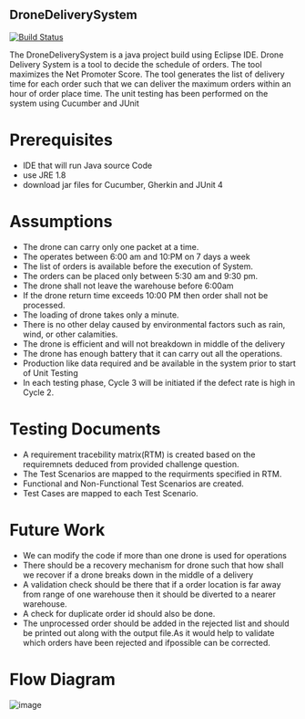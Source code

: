 ## DroneDeliverySystem

[![Build Status](https://travis-ci.org/joemccann/dillinger.svg?branch=master)](https://travis-ci.org/joemccann/dillinger)

The DroneDeliverySystem is a java project build using Eclipse IDE. Drone Delivery System is a tool to decide the schedule of orders. The tool maximizes the Net Promoter Score. The tool generates the list of delivery time for each order such that we can deliver the maximum orders within an hour of order place time.
The unit testing has been performed on the system using Cucumber and JUnit

# Prerequisites
- IDE that will run Java source Code
- use JRE 1.8
- download jar files for Cucumber, Gherkin and JUnit 4

# Assumptions

-	The drone can carry only one packet at a time.
-	The operates between 6:00 am and 10:PM on 7 days a week
-	The list of orders is available before the execution of System.
-	The orders can be placed only between 5:30 am and 9:30 pm.
-	The drone shall not leave the warehouse before 6:00am
-	If the drone return time exceeds 10:00 PM then order shall not be processed.
-	The loading of drone takes only a minute.
-	There is no other delay caused by environmental factors such as rain, wind, or other calamities.
-	The drone is efficient and will not breakdown in middle of the delivery
- The drone has enough battery that it can carry out all the operations. 
-	Production like data required and be available in the system prior to start of Unit Testing
-	In each testing phase, Cycle 3 will be initiated if the defect rate is high in Cycle 2.

# Testing Documents
 
 - A requirement tracebility matrix(RTM) is created based on the requiremnets deduced from provided challenge question.
 - The Test Scenarios are mapped to the requirments specified in RTM.
 - Functional and Non-Functional Test Scenarios are created.
 - Test Cases are mapped to each Test Scenario.
 
 # Future Work
 
 - We can modify the code if more than one drone is used for operations
 - There should be a recovery mechanism for drone such that how shall we recover if a drone breaks down in the middle of a delivery
 - A validation check should be there that if a order location is far away from range of one warehouse then it should be diverted to a nearer warehouse.
 - A check for duplicate order id should also be done.
 - The unprocessed order should be added in the rejected list and should be printed out along with the output file.As it would help to validate which orders have been rejected and ifpossible can be corrected.
 
 # Flow Diagram 
 ![image](https://user-images.githubusercontent.com/51058934/58581855-7aa87180-821e-11e9-82c5-0747d1e3f671.png)









